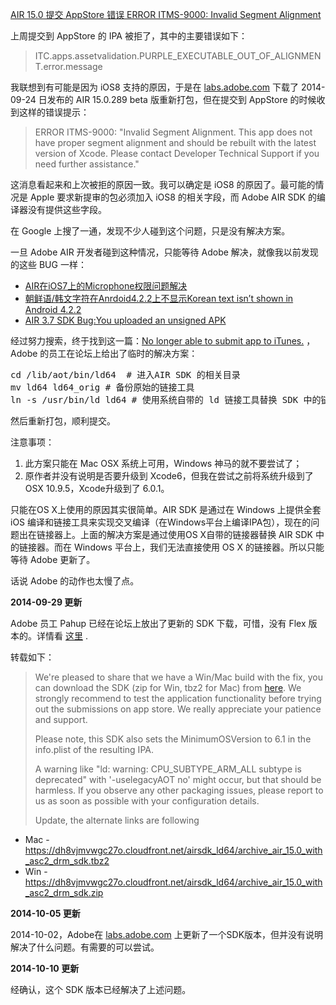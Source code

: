[AIR 15.0 提交 AppStore 错误 ERROR ITMS-9000: Invalid Segment Alignment](http://zengrong.net/post/2165.htm)

上周提交到 AppStore 的 IPA 被拒了，其中的主要错误如下：

>ITC.apps.assetvalidation.PURPLE_EXECUTABLE_OUT_OF_ALIGNMENT.error.message

我联想到有可能是因为 iOS8 支持的原因，于是在 [labs.adobe.com][7] 下载了 2014-09-24 日发布的 AIR 15.0.289 beta 版重新打包，但在提交到 AppStore 的时候收到这样的错误提示：

>ERROR ITMS-9000: "Invalid Segment Alignment. This app does not have proper segment alignment and should be rebuilt with the latest version of Xcode. Please contact Developer Technical Support if you need further assistance."

这消息看起来和上次被拒的原因一致。我可以确定是 iOS8 的原因了。最可能的情况是 Apple 要求新提审的包必须加入 iOS8 的相关字段，而 Adobe AIR SDK 的编译器没有提供这些字段。

在 Google 上搜了一通，发现不少人碰到这个问题，只是没有解决方案。<!--more-->

一旦 Adobe AIR 开发者碰到这种情况，只能等待 Adobe 解决，就像我以前发现的这些 BUG 一样：

* [AIR在iOS7上的Microphone权限问题解决][1]
* [朝鲜语/韩文字符在Anrdoid4.2.2上不显示Korean text isn’t shown in Android 4.2.2][2]
* [AIR 3.7 SDK Bug:You uploaded an unsigned APK][3]

经过努力搜索，终于找到这一篇：[No longer able to submit app to iTunes.][4] ，Adobe 的员工在论坛上给出了临时的解决方案：

<pre lang="shell">
cd <sdk>/lib/aot/bin/ld64  # 进入AIR SDK 的相关目录
mv ld64 ld64_orig # 备份原始的链接工具
ln -s /usr/bin/ld ld64 # 使用系统自带的 ld 链接工具替换 SDK 中的链接工具
</pre>

然后重新打包，顺利提交。

注意事项：

1. 此方案只能在 Mac OSX 系统上可用，Windows 神马的就不要尝试了；
2. 原作者并没有说明是否要升级到 Xcode6，但我在尝试之前将系统升级到了 OSX 10.9.5，Xcode升级到了 6.0.1。

只能在OS X上使用的原因其实很简单。AIR SDK 是通过在 Windows 上提供全套 iOS 编译和链接工具来实现交叉编译（在Windows平台上编译IPA包），现在的问题出在链接器上。上面的解决方案是通过使用OS X自带的链接器替换 AIR SDK 中的链接器。而在 Windows 平台上，我们无法直接使用 OS X 的链接器。所以只能等待 Adobe 更新了。

话说 Adobe 的动作也太慢了点。

**2014-09-29 更新**

Adobe 员工 Pahup 已经在论坛上放出了更新的 SDK 下载，可惜，没有 Flex 版本的。详情看 [这里][5] .

转载如下：

>We're pleased to share that we have a Win/Mac build with the fix, you can download the SDK (zip for Win, tbz2 for Mac) from [here][6]. We strongly recommend to test the application functionality before trying out the submissions on app store. We really appreciate your patience and support.
>
>Please note, this SDK also sets the MinimumOSVersion to 6.1 in the info.plist of the resulting IPA.
>
>A warning like "ld: warning: CPU_SUBTYPE_ARM_ALL subtype is deprecated" with '-uselegacyAOT no' might occur, but that should be harmless. If you observe any other packaging issues, please report to us as soon as possible with your configuration details.
>
>Update, the alternate links are following

* Mac - <https://dh8vjmvwgc27o.cloudfront.net/airsdk_ld64/archive_air_15.0_with_asc2_drm_sdk.tbz2>
* Win - <https://dh8vjmvwgc27o.cloudfront.net/airsdk_ld64/archive_air_15.0_with_asc2_drm_sdk.zip>

**2014-10-05 更新**

2014-10-02，Adobe在 [labs.adobe.com][7] 上更新了一个SDK版本，但并没有说明解决了什么问题。有需要的可以尝试。

**2014-10-10 更新**

经确认，这个 SDK 版本已经解决了上述问题。

[1]: http://zengrong.net/post/1931.htm
[2]: http://zengrong.net/post/1865.htm
[3]: http://zengrong.net/post/1838.htm
[4]: https://forums.adobe.com/thread/1584796
[5]: https://forums.adobe.com/message/6770713#6770713
[6]: https://www.dropbox.com/sh/u6ndunvhbpl41mb/AABE1ApAztphMKSHLKByUcmEa?dl=0
[7]: http://labs.adobe.com/technologies/flashruntimes/air/
